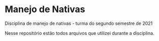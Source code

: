 # Manejo de Nativas
Disciplina de manejo de nativas - turma do segundo semestre de 2021 

Nesse repositório estão todos arquivos que utilizei durante a disciplina.
